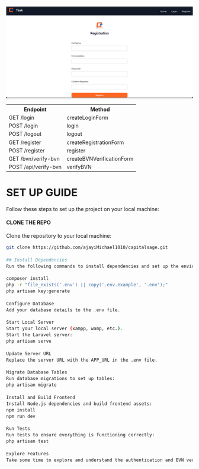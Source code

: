 ![Alt Text](register.png)

<table>
  <tr>
    <th>Endpoint</th>
    <th>Method</th>
  </tr>
 <tr>
    <td>GET /login</td>
    <td>createLoginForm</td>
  </tr>
  <tr>
    <td>POST /login</td>
    <td>login</td>
  </tr>
  <tr>
    <td>POST /logout</td>
    <td>logout</td>
  </tr>

  <tr>
    <td>GET /register</td>
    <td>createRegistrationForm</td>
  </tr>
  <tr>
    <td>POST /register</td>
    <td>register</td>
  </tr>
  <tr>
    <td>GET /bvn/verify-bvn</td>
    <td>createBVNVerificationForm</td>
  </tr>
  <tr>
    <td>POST /api/verify-bvn</td>
    <td>verifyBVN</td>
  </tr>
</table>

# SET UP GUIDE

Follow these steps to set up the project on your local machine:

#### CLONE THE REPO

Clone the repository to your local machine:

```bash
git clone https://github.com/ajayiMichael1010/capitalsage.git

## Install Dependencies
Run the following commands to install dependencies and set up the environment:

composer install
php -r "file_exists('.env') || copy('.env.example', '.env');"
php artisan key:generate

Configure Database
Add your database details to the .env file.

Start Local Server
Start your local server (xampp, wamp, etc.).
Start the Laravel server:
php artisan serve

Update Server URL
Replace the server URL with the APP_URL in the .env file.

Migrate Database Tables
Run database migrations to set up tables:
php artisan migrate

Install and Build Frontend
Install Node.js dependencies and build frontend assets:
npm install
npm run dev

Run Tests
Run tests to ensure everything is functioning correctly:
php artisan test

Explore Features
Take some time to explore and understand the authentication and BVN verification system features of the application.





